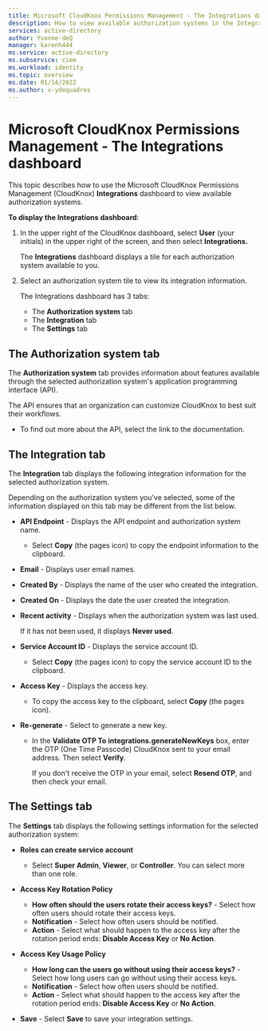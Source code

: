 ```yaml
---
title: Microsoft CloudKnox Permissions Management - The Integrations dashboard 
description: How to view available authorization systems in the Integrations dashboard in Microsoft CloudKnox Permissions Management.
services: active-directory
author: Yvonne-deQ
manager: karenh444
ms.service: active-directory
ms.subservice: ciem
ms.workload: identity
ms.topic: overview
ms.date: 01/14/2022
ms.author: v-ydequadros
---
```


# Microsoft CloudKnox Permissions Management - The Integrations dashboard

This topic describes how to use the Microsoft CloudKnox Permissions Management (CloudKnox) **Integrations** dashboard to view available authorization systems.

**To display the Integrations dashboard**:

1. In the upper right of the CloudKnox dashboard, select **User** (your initials) in the upper right of the screen, and then select **Integrations.**

    The **Integrations** dashboard displays a tile for each authorization system available to you.
1. Select an authorization system tile to view its integration information.

    The Integrations dashboard has 3 tabs:
    - The **Authorization system** tab
    - The **Integration** tab
    - The **Settings** tab

## The Authorization system tab

The **Authorization system** tab provides information about features available through the selected authorization system's application programming interface (API). 

The API ensures that an organization can customize CloudKnox to best suit their workflows. 

- To find out more about the API, select the link to the documentation.

## The Integration tab

The **Integration** tab displays the following integration information for the selected authorization system.

Depending on the authorization system you've selected, some of the information displayed on this tab may be different from the list below.

- **API Endpoint** - Displays the API endpoint and authorization system name.
    - Select **Copy** (the pages icon) to copy the endpoint information to the clipboard. 
- **Email** - Displays user email names.

- **Created By** - Displays the name of the user who created the integration. 
- **Created On** - Displays the date the user created the integration. 
- **Recent activity** - Displays when the authorization system was last used. 

    If it has not been used, it displays **Never used**.
- **Service Account ID** - Displays the service account ID. 
    - Select **Copy** (the pages icon) to copy the service account ID to the clipboard. 
- **Access Key** - Displays the access key. 
    - To copy the access key to the clipboard, select **Copy** (the pages icon).
- **Re-generate** - Select to generate a new key.
    - In the **Validate OTP To integrations.generateNewKeys** box, enter the OTP (One Time Passcode) CloudKnox sent to your email address. Then select **Verify**.

        If you don't receive the OTP in your email, select **Resend OTP**, and then check your email.

## The Settings tab

The **Settings** tab displays the following settings information for the selected authorization system:

- **Roles can create service account**
    - Select **Super Admin**, **Viewer**, or **Controller**. You can select more than one role.

- **Access Key Rotation Policy** 
    - **How often should the users rotate their access keys?** - Select how often users should rotate their access keys.
    - **Notification** - Select how often users should be notified.
    - **Action** - Select what should happen to the access key after the rotation period ends: **Disable Access Key** or **No Action**.

- **Access Key Usage Policy** 
    - **How long can the users go without using their access keys?** - Select how long users can go without using their access keys.
    - **Notification** - Select how often users should be notified.
    - **Action** - Select what should happen to the access key after the rotation period ends: **Disable Access Key** or **No Action**.

- **Save** - Select **Save** to save your integration settings.

<!---## Next steps--->

<!---View integrated authorization systems](cloudknox-product-integrations)--->
<!---[Installation overview](cloudknox-installation.md)--->
<!---[Configure integration with the CloudKnox API](cloudknox-integration-api.md)--->
<!---[Sign up and deploy FortSentry in your organization](cloudknox-fortsentry-registration.md)--->